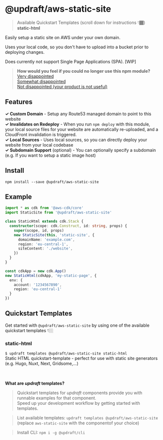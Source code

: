 # @updraft/aws-static-site
> Available Quickstart Templates (scroll down for instructions 👇🏾)  
**static-html**  

Easily setup a static site on AWS under your own domain.

Uses your local code, so you don't have to upload into a bucket prior to deploying changes.

Does currently not support Single Page Applications (SPA). [WIP]

> **How would you feel if you could no longer use this npm module?**  
<a href="https://survey.survicate.com/f2c60276543506ee/?aid=1827331" target="_blank" rel="nofollow">Very disappointed</a>  
<a href="https://survey.survicate.com/f2c60276543506ee/?aid=1827332" target="_blank" rel="nofollow">Somewhat disappointed</a>  
<a href="https://survey.survicate.com/f2c60276543506ee/?aid=1827333" target="_blank" rel="nofollow">Not disappointed (your product is not useful)</a>  

## Features
**✓ Custom Domain** - Setup any Route53 managed domain to point to this website  
**✓ Invalidates on Redeploy** - When you run `npm deploy` with this module, your local source files for your website are automatically re-uploaded, and a CloudFront invalidation is triggered.  
**✓ Local Sources** - Uses local sources, so you can directly deploy your website from your local codebase  
**✓ Subdomain Support** (optional) - You can optionally specify a subdomain (e.g. If you want to setup a static image host)  

## Install
`npm install --save @updraft/aws-static-site`

## Example
```typescript
import * as cdk from '@aws-cdk/core'
import StaticSite from '@updraft/aws-static-site'

class StaticHtml extends cdk.Stack {
  constructor(scope: cdk.Construct, id: string, props) {
    super(scope, id, props)
    new StaticSite(this, 'static-site', {
      domainName: 'example.com',
      region: 'eu-central-1',
      siteContent: './website',
    })
  }
}

const cdkApp = new cdk.App()
new StaticHtml(cdkApp, 'my-static-page', {
  env: {
    account: '1234567890',
    region: 'eu-central-1'
  }
})
```

## Quickstart Templates
Get started with `@updraft/aws-static-site` by using one of the available quickstart templates 👇🏼  
### static-html  
`$ updraft templates @updraft/aws-static-site static-html`  
Static HTML quickstart-template - perfect for use with static site generators (e.g. Hugo, Nuxt, Next, Gridsome,...)  


<br/><br/>
**What are *updraft* templates?**  
> Quickstart templates for *updraft* components provide you with runnable examples for that component.  
Speed up your development workflow by getting started with templates.  

> List available templates: `updraft templates @updraft/aws-static-site` (replace `aws-static-site` with the componentof your choice)

> Install CLI: `npm i -g @updraft/cli`